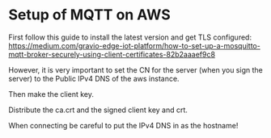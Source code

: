 # Setup of MQTT on AWS
First follow this guide to install the latest version and get TLS configured:
https://medium.com/gravio-edge-iot-platform/how-to-set-up-a-mosquitto-mqtt-broker-securely-using-client-certificates-82b2aaaef9c8

However, it is very important to set the CN for the server (when you sign the server) to the 
Public IPv4 DNS of the aws instance.

Then make the client key.

Distribute the ca.crt and the signed client key and crt.

When connecting be careful to put the IPv4 DNS in as the hostname!
